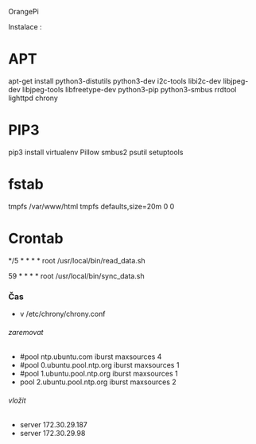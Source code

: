OrangePi


Instalace :

# APT
apt-get install python3-distutils python3-dev i2c-tools libi2c-dev libjpeg-dev libjpeg-tools libfreetype-dev python3-pip python3-smbus rrdtool lighttpd chrony

# PIP3
pip3 install virtualenv Pillow smbus2 psutil setuptools

# fstab
tmpfs /var/www/html    tmpfs    defaults,size=20m    0    0

# Crontab
*/5 *  * * * root /usr/local/bin/read_data.sh

59 * * * * root /usr/local/bin/sync_data.sh

### Čas
- v /etc/chrony/chrony.conf

###### zaremovat
- #pool ntp.ubuntu.com        iburst maxsources 4
- #pool 0.ubuntu.pool.ntp.org iburst maxsources 1
- #pool 1.ubuntu.pool.ntp.org iburst maxsources 1
- pool 2.ubuntu.pool.ntp.org iburst maxsources 2

###### vložit
- server 172.30.29.187
- server 172.30.29.98
